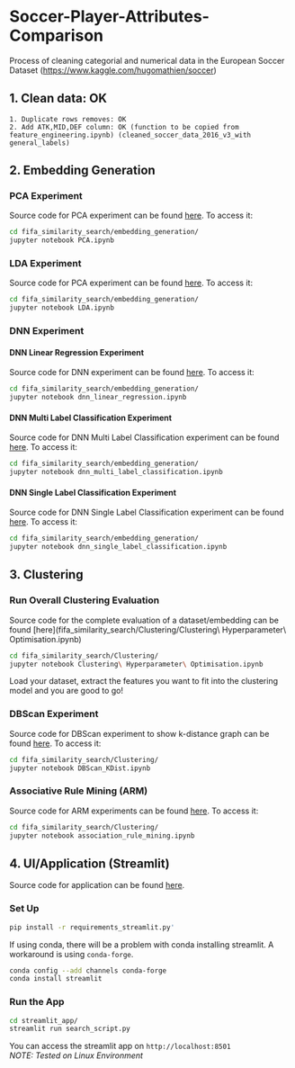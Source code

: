 # Soccer-Player-Attributes-Comparison
Process of cleaning categorial and numerical data in the European Soccer Dataset (https://www.kaggle.com/hugomathien/soccer)

## 1. Clean data: OK 
	1. Duplicate rows removes: OK
	2. Add ATK,MID,DEF column: OK (function to be copied from feature_engineering.ipynb) (cleaned_soccer_data_2016_v3_with general_labels)

## 2. Embedding Generation
### PCA Experiment
Source code for PCA experiment can be found [here](fifa_similarity_search/embedding_generation/PCA.ipynb). To access it:
```bash
cd fifa_similarity_search/embedding_generation/
jupyter notebook PCA.ipynb
```
### LDA Experiment
Source code for PCA experiment can be found [here](fifa_similarity_search/embedding_generation/LDA.ipynb). To access it:
```bash
cd fifa_similarity_search/embedding_generation/
jupyter notebook LDA.ipynb
```

### DNN Experiment
#### DNN Linear Regression Experiment
Source code for DNN experiment can be found [here](fifa_similarity_search/embedding_generation/dnn_linear_regression.ipynb). To access it:
```bash
cd fifa_similarity_search/embedding_generation/
jupyter notebook dnn_linear_regression.ipynb
```
#### DNN Multi Label Classification Experiment
Source code for DNN Multi Label Classification experiment can be found [here](fifa_similarity_search/embedding_generation/dnn_multi_label_classification.ipynb). To access it:
```bash
cd fifa_similarity_search/embedding_generation/
jupyter notebook dnn_multi_label_classification.ipynb
```
#### DNN Single Label Classification Experiment
Source code for DNN Single Label Classification experiment can be found [here](fifa_similarity_search/embedding_generation/dnn_single_label_classification.ipynb). To access it:
```bash
cd fifa_similarity_search/embedding_generation/
jupyter notebook dnn_single_label_classification.ipynb
```

## 3. Clustering

### Run Overall Clustering Evaluation
Source code for the complete evaluation of a dataset/embedding can be found [here](fifa_similarity_search/Clustering/Clustering\ Hyperparameter\ Optimisation.ipynb)
```bash
cd fifa_similarity_search/Clustering/
jupyter notebook Clustering\ Hyperparameter\ Optimisation.ipynb
```
Load your dataset, extract the features you want to fit into the clustering model and you are good to go!

### DBScan Experiment
Source code for DBScan experiment to show k-distance graph can be found [here](fifa_similarity_search/Clustering/DBScan_KDist.ipynb). To access it:
```bash
cd fifa_similarity_search/Clustering/
jupyter notebook DBScan_KDist.ipynb
```

### Associative Rule Mining (ARM)
Source code for ARM experiments can be found [here](fifa_similarity_search/Clustering/association_rule_mining.ipynb). To access it:
```bash
cd fifa_similarity_search/Clustering/
jupyter notebook association_rule_mining.ipynb
```

## 4. UI/Application (Streamlit)
Source code for application can be found [here](streamlit_app/search_script.py). 

### Set Up
```bash
pip install -r requirements_streamlit.py'
```
If using conda, there will be a problem with conda installing streamlit. A workaround is using `conda-forge`. 
```bash
conda config --add channels conda-forge
conda install streamlit
```
### Run the App
```bash
cd streamlit_app/
streamlit run search_script.py
```
You can access the streamlit app on `http://localhost:8501`\
*NOTE: Tested on Linux Environment*
